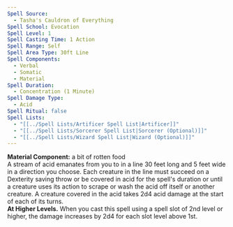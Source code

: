 ```yaml
---
Spell Source:
  - Tasha's Cauldron of Everything
Spell School: Evocation
Spell Level: 1
Spell Casting Time: 1 Action
Spell Range: Self
Spell Area Type: 30ft Line
Spell Components:
  - Verbal
  - Somatic
  - Material
Spell Duration:
  - Concentration (1 Minute)
Spell Damage Type:
  - Acid
Spell Ritual: false
Spell Lists:
  - "[[../Spell Lists/Artificer Spell List|Artificer]]"
  - "[[../Spell Lists/Sorcerer Spell List|Sorcerer (Optional)]]"
  - "[[../Spell Lists/Wizard Spell List|Wizard (Optional)]]"
---
```


**Material Component:** a bit of rotten food  
A stream of acid emanates from you to in a line 30 feet long and 5 feet wide in a direction you choose. Each creature in the line must succeed on a Dexterity saving throw or be covered in acid for the spell's duration or until a creature uses its action to scrape or wash the acid off itself or another creature. A creature covered in the acid takes 2d4 acid damage at the start of each of its turns.  
**At Higher Levels.** When you cast this spell using a spell slot of 2nd level or higher, the damage increases by 2d4 for each slot level above 1st.
